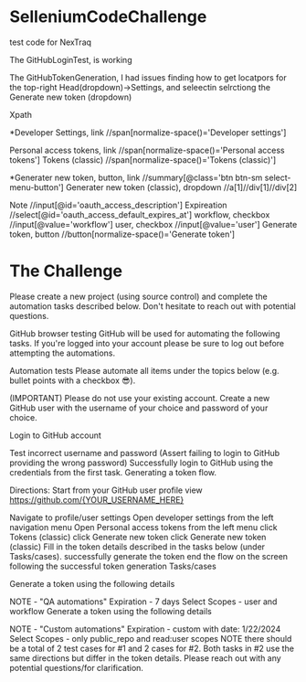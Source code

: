 # SelleniumCodeChallenge
test code for NexTraq

The GitHubLoginTest, is working

The GitHubTokenGeneration, I had issues finding how to get locatpors for the top-right Head(dropdown)->Settings, and seleectin selrctiong the Generate new token (dropdown)

Xpath

*Developer Settings, link
//span[normalize-space()='Developer settings']

Personal access tokens, link
//span[normalize-space()='Personal access tokens']
Tokens (classic)
//span[normalize-space()='Tokens (classic)']

*Generater new token, button, link
//summary[@class='btn btn-sm select-menu-button']
Generater new token (classic), dropdown
//a[1]//div[1]//div[2]

Note
//input[@id='oauth_access_description']
Expireation
//select[@id='oauth_access_default_expires_at']
workflow, checkbox
//input[@value='workflow']
user, checkbox
//input[@value='user']
Generate token, button
//button[normalize-space()='Generate token']


# The Challenge

Please create a new project (using source control) and complete the automation tasks described below. Don't hesitate to reach out with potential questions.

GitHub browser testing
GitHub will be used for automating the following tasks. If you're logged into your account please be sure to log out before attempting the automations.

Automation tests
Please automate all items under the topics below (e.g. bullet points with a checkbox 😎).

(IMPORTANT) Please do not use your existing account. Create a new GitHub user with the username of your choice and password of your choice.

Login to GitHub account

 Test incorrect username and password (Assert failing to login to GitHub providing the wrong password)
 Successfully login to GitHub using the credentials from the first task.
Generating a token flow.

Directions: Start from your GitHub user profile view https://github.com/{YOUR_USERNAME_HERE}

Navigate to profile/user settings
Open developer settings from the left navigation menu
Open Personal access tokens from the left menu
click Tokens (classic)
click Generate new token
click Generate new token (classic)
Fill in the token details described in the tasks below (under Tasks/cases).
successfully generate the token
end the flow on the screen following the successful token generation
Tasks/cases

 Generate a token using the following details

NOTE - "QA automations"
Expiration - 7 days
Select Scopes - user and workflow
 Generate a token using the following details

NOTE - "Custom automations"
Expiration - custom with date: 1/22/2024
Select Scopes - only public_repo and read:user scopes
NOTE there should be a total of 2 test cases for #1 and 2 cases for #2. Both tasks in #2 use the same directions but differ in the token details. Please reach out with any potential questions/for clarification.
